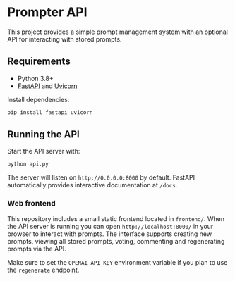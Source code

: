 # Prompter API

This project provides a simple prompt management system with an optional API for interacting with stored prompts.

## Requirements

- Python 3.8+
- [FastAPI](https://fastapi.tiangolo.com/) and [Uvicorn](https://www.uvicorn.org/)

Install dependencies:

```bash
pip install fastapi uvicorn
```

## Running the API

Start the API server with:

```bash
python api.py
```

The server will listen on `http://0.0.0.0:8000` by default. FastAPI automatically provides interactive documentation at `/docs`.

### Web frontend

This repository includes a small static frontend located in `frontend/`. When the
API server is running you can open `http://localhost:8000/` in your browser to
interact with prompts. The interface supports creating new prompts, viewing all
stored prompts, voting, commenting and regenerating prompts via the API.

Make sure to set the `OPENAI_API_KEY` environment variable if you plan to use the `regenerate` endpoint.
